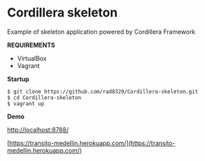 # Cordillera skeleton
Example of skeleton application powered by Cordillera Framework

**REQUIREMENTS**

* VirtualBox
* Vagrant

**Startup**

	$ git clone https://github.com/rad8329/Cordillera-skeleton.git
	$ cd Cordillera-skeleton
	$ vagrant up

**Demo**

[http://localhost:8788/](http://localhost:8788/)

[https://transito-medellin.herokuapp.com/](https://transito-medellin.herokuapp.com/)
